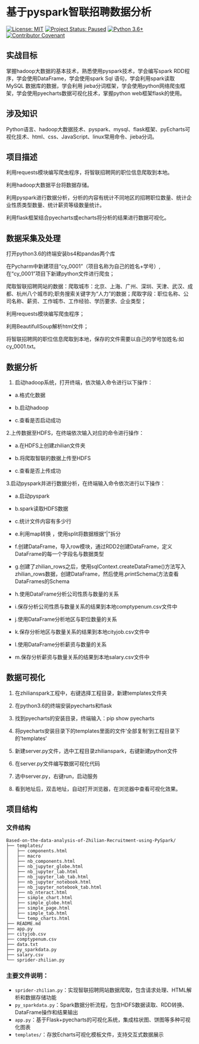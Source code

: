 # 基于pyspark智联招聘数据分析
[![License: MIT](https://img.shields.io/badge/License-MIT-yellow.svg)](https://opensource.org/licenses/MIT)
[![Project Status: Paused](https://www.repostatus.org/badges/latest/inactive.svg)](https://www.repostatus.org/#inactive)
[![Python 3.6+](https://img.shields.io/badge/Python-3.6%2B-blue.svg)](https://www.python.org/)
[![Contributor Covenant](https://img.shields.io/badge/Contributor%20Covenant-2.1-4baaaa.svg)](code_of_conduct.md) 

## 实战目标

掌握hadoop大数据的基本技术，熟悉使用pyspark技术，学会编写spark RDD程序，学会使用DataFrame，学会使用spark Sql 语句，学会利用spark读取 MySQL 数据库的数据，学会利用 jieba分词框架，学会使用python网络爬虫框架，学会使用pyecharts数据可视化技术，掌握python web框架flask的使用。

## 涉及知识
Python语言、hadoop大数据技术、pyspark、mysql、flask框架、pyEcharts可视化技术、html、css、JavaScript、linux常用命令、jieba分词。

## 项目描述
利用requests模块编写爬虫程序，将智联招聘网的职位信息爬取到本地。

利用hadoop大数据平台将数据存储。

利用pyspark进行数据分析，分析的内容有统计不同地区的招聘职位数量、统计企业性质类型数量、统计薪资等级数量统计。

利用flask框架结合pyecharts或echarts将分析的结果进行数据可视化。

## 数据采集及处理
打开python3.6的终端安装bs4和pandas两个库

在Pycharm中新建项目“cy_0001”（项目名称为自己的姓名+学号）,在“cy_0001”项目下新建python文件进行爬虫；

爬取智联招聘网站的数据：爬取城市：北京、上海、广州、深圳、天津、武汉、成都、杭州八个城市的;职务搜索关键字为“人力”的数据；爬取字段：职位名称、公司名称、薪资、工作城市、工作经验、学历要求、企业类型；

利用requests模块编写爬虫程序；

利用BeautifullSoup解析html文件；

将智联招聘网的职位信息爬取到本地，保存的文件需要以自己的学号加姓名:如cy_0001.txt。

## 数据分析
1. 启动hadoop系统，打开终端，依次输入命令进行以下操作：      

* a.格式化数据    

* b.启动hadoop

* c.查看是否启动成功

2.上传数据至HDFS，在终端依次输入对应的命令进行操作：    

* a.在HDFS上创建zhilian文件夹      

* b.将爬取智联的数据上传至HDFS      

* c.查看是否上传成功

3.启动pyspark并进行数据分析，在终端输入命令依次进行以下操作：      

* a.启动pyspark      

* b.spark读取HDFS数据    

* c.统计文件内容有多少行      

* e.利用map转换 ，使用split将数据根据“|"拆分    

* f.创建DataFrame，导入row模块，通过RDD2创建DataFrame，定义DataFrame的每一个字段名与数据类型    

* g.创建了zhilian_rows之后，使用sqlContext.createDataFrame()方法写入zhilian_rows数据，创建DataFrame，然后使用.printSchema(方法查看DataFrames的Schema    

* h.使用DataFrame分析公司性质与数量的关系    

* i.保存分析公司性质与数量关系的结果到本地comptypenum.csv文件中      

* j.使用DataFrame分析地区与职位数量的关系    

* k.保存分析地区与数量关系的结果到本地cityjob.csv文件中    

* l.使用DataFrame分析薪资与数量的关系    

* m.保存分析薪资与数量关系的结果到本地salary.csv文件中

## 数据可视化
1. 在zhilianspark工程中，右键选择工程目录，新建templates文件夹

2. 在python3.6的终端安装pyecharts和flask

3. 找到pyecharts的安装目录，终端输入：pip show pyecharts

4. 将pyecharts安装目录下的templates里面的文件’全部复制‘到工程目录下的’templates‘

5. 新建server.py文件，选中工程目录zhilianspark，右键新建python文件

6. 在server.py文件编写数据可视化代码

7. 选中server.py，右键run，启动服务

8. 看到地址后，双击地址，自动打开浏览器，在浏览器中查看可视化效果。

## 项目结构

### 文件结构

```
Based-on-the-data-analysis-of-Zhilian-Recruitment-using-PySpark/
├── templates/
│   ├── components.html
│   ├── macro
│   ├── nb_components.html
│   ├── nb_jupyter_globe.html
│   ├── nb_jupyter_lab.html
│   ├── nb_jupyter_lab_tab.html
│   ├── nb_jupyter_notebook.html
│   ├── nb_jupyter_notebook_tab.html
│   ├── nb_nteract.html
│   ├── simple_chart.html
│   ├── simple_globe.html
│   ├── simple_page.html
│   ├── simple_tab.html
│   └── temp_charts.html
├── README.md
├── app.py
├── cityjob.csv
├── comptypenum.csv
├── data.txt
├── py_sparkdata.py
├── salary.csv
└── sprider-zhilian.py
```

### 主要文件说明：
- `sprider-zhilian.py`：实现智联招聘网站数据爬取，包含请求处理、HTML解析和数据存储功能
- `py_sparkdata.py`：Spark数据分析流程，包含HDFS数据读取、RDD转换、DataFrame操作和结果输出
- `app.py`：基于Flask+pyecharts的可视化系统，集成柱状图、饼图等多种可视化图表
- `templates/`：存放Echarts可视化模板文件，支持交互式数据展示
